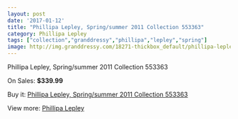```yaml
---
layout: post
date: '2017-01-12'
title: "Phillipa Lepley, Spring/summer 2011 Collection 553363"
category: Phillipa Lepley
tags: ["collection","granddressy","phillipa","lepley","spring"]
image: http://img.granddressy.com/18271-thickbox_default/phillipa-lepley-spring-summer-2011-collection-553363.jpg
---
```

Phillipa Lepley, Spring/summer 2011 Collection 553363

On Sales: **$339.99**
<a href="https://www.granddressy.com/en/phillipa-lepley/17254-phillipa-lepley-spring-summer-2011-collection-553363.html"><amp-img layout="responsive" width="600" height="600" src="//img.granddressy.com/18271-thickbox_default/phillipa-lepley-spring-summer-2011-collection-553363.jpg" alt="Phillipa Lepley, Spring/summer 2011 Collection 553363 0" /></a>

Buy it: [Phillipa Lepley, Spring/summer 2011 Collection 553363](https://www.granddressy.com/en/phillipa-lepley/17254-phillipa-lepley-spring-summer-2011-collection-553363.html "Phillipa Lepley, Spring/summer 2011 Collection 553363")

View more: [Phillipa Lepley](https://www.granddressy.com/en/32-phillipa-lepley "Phillipa Lepley")